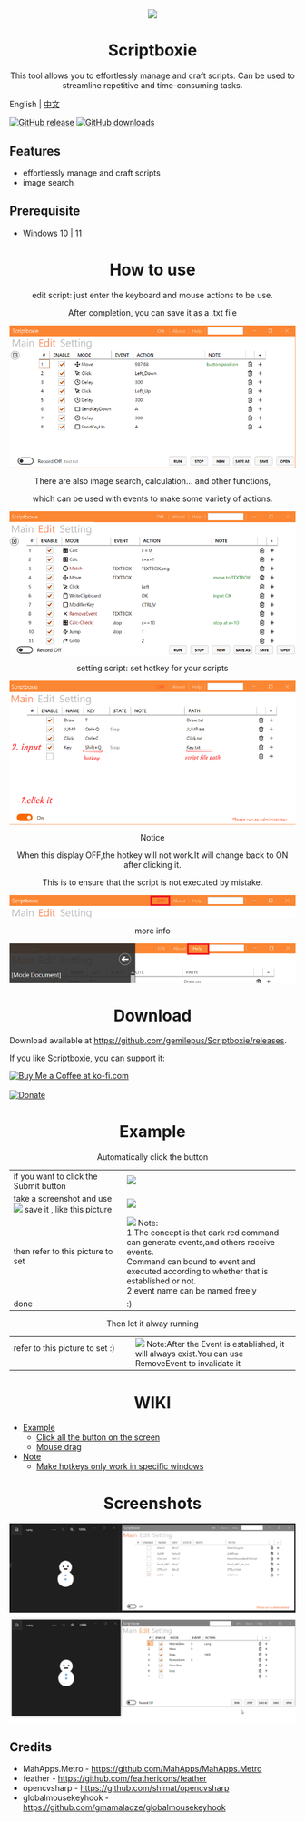 <p align="center">
<img align="center" src="Metro/package.ico" />
</p>

<h1 align="center">Scriptboxie</h1>
<p align="center">This tool allows you to effortlessly manage and craft scripts. Can be used to streamline repetitive and time-consuming tasks.</p>

English | [中文](Doc/README.zh-tw.md)

[![GitHub release](https://img.shields.io/github/release/gemilepus/Scriptboxie.svg)](https://github.com/gemilepus/Scriptboxie/releases) 
[![GitHub downloads](https://img.shields.io/github/downloads/gemilepus/Scriptboxie/total)](https://github.com/gemilepus/Scriptboxie/releases) 

## Features
- effortlessly manage and craft scripts
- image search
## Prerequisite
- Windows 10 | 11


<h1 align="center">How to use</h1>
<p align="center">edit script: just enter the keyboard and mouse actions to be use.</p>
<p align="center">After completion, you can save it as a .txt file</p>
<p align="center">
 <img align="center" alt="Main" src="Doc/doc2.png" />
</p>

<p align="center">There are also image search, calculation... and other functions,</p>
<p align="center">which can be used with events to make some variety of actions.</p>
<p align="center">
 <img align="center" alt="Main" src="Doc/doc4.png" />
</p>

<p align="center">setting script: set hotkey for your scripts</p>
<p align="center">
 <img align="center" alt="Main" src="Doc/doc1.png" />
</p>

<p align="center">Notice</p>
<p align="center">When this display OFF,the hotkey will not work.It will change back to ON after clicking it. </p>
<p align="center">This is to ensure that the script is not executed by mistake.</p>
<p align="center">
 <img align="center" alt="Edit" src="Doc/doc3.png" />
</p>

<p align="center">more info</p>
<p align="center">
 <img align="center" alt="Edit" src="Doc/documentation.png" />
</p>

<h1 align="center">Download</h1>

Download available at <https://github.com/gemilepus/Scriptboxie/releases>.

If you like Scriptboxie, you can support it:

<a href='https://ko-fi.com/R6R8IQ1MD' target='_blank'><img height='36' style='border:0px;height:36px;' src='https://storage.ko-fi.com/cdn/kofi2.png?v=3' border='0' alt='Buy Me a Coffee at ko-fi.com' /></a>
<br>
<br>
[![Donate](https://img.shields.io/badge/Donate-PayPal-yellow.svg)](https://www.paypal.me/gemilepus)

[f1]: https://github.com/gemilepus/Scriptboxie/blob/master/Doc/s1.png
[f2]: https://github.com/gemilepus/Scriptboxie/blob/master/Doc/s2.png
[f3]: https://github.com/gemilepus/Scriptboxie/blob/master/Doc/s3.png
[f4]: https://github.com/gemilepus/Scriptboxie/blob/master/Doc/s4.png
[f5]: https://github.com/gemilepus/Scriptboxie/blob/master/Doc/s5.png
[f6]: https://github.com/gemilepus/Scriptboxie/blob/master/Doc/s6.png

<h1 align="center">Example</h1>
<p align="center">Automatically click the button</p>

| | |
| ------------- | ----------- |
| if you want to click the Submit button | [![][f1]][f1] |
| take a screenshot and use [![][f2]][f2] save it , like this picture| [![][f4]][f4] |
| then refer to this picture to set | [![][f5]][f5] Note:<br>1.The concept is that dark red command can generate events,and others receive events. <br>Command can bound to event and executed according to whether that  is established or not.<br>2.event name can be named freely |
| done | :) | 

<p align="center">Then let it alway running</p>

| | |
| ------------- | ----------- |
| refer to this picture to set :) &emsp;&emsp;&emsp;&emsp;&emsp;&emsp;&emsp;&emsp;&emsp;&emsp;| [![][f6]][f6] Note:After the Event is established, it will always exist.You can use RemoveEvent to invalidate it |


<h1 align="center">WIKI</h1>

- [Example](https://github.com/gemilepus/Scriptboxie/wiki/Example)
  - [Click all the button on the screen](https://github.com/gemilepus/Scriptboxie/wiki/Example#click-all-the-button-on-the-screen)
  - [Mouse drag](https://github.com/gemilepus/Scriptboxie/wiki/Example#mouse-drag)
- [Note](https://github.com/gemilepus/Scriptboxie/wiki/Note)
  - [Make hotkeys only work in specific windows](https://github.com/gemilepus/Scriptboxie/wiki/Note)


<h1 align="center">Screenshots</h1>
<p align="center">
 <img align="center" alt="Edit" src="Doc/test.gif" />
 <img align="center" alt="Edit" src="Doc/test2.gif" />
</p>

## Credits
- MahApps.Metro - https://github.com/MahApps/MahApps.Metro
- feather - https://github.com/feathericons/feather
- opencvsharp - https://github.com/shimat/opencvsharp
- globalmousekeyhook - https://github.com/gmamaladze/globalmousekeyhook
